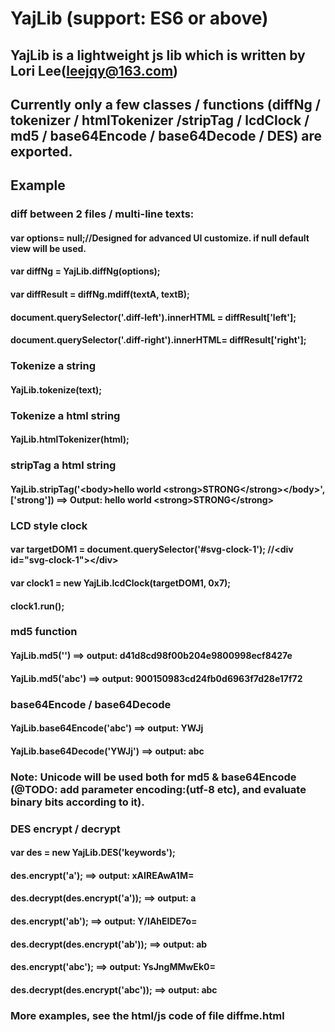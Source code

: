 # YajLib (support: ES6 or above)
## YajLib is a lightweight js lib which is written by Lori Lee(leejqy@163.com)
## Currently only a few classes / functions (diffNg / tokenizer / htmlTokenizer /stripTag / lcdClock / md5 / base64Encode / base64Decode / DES) are exported.
## Example
### diff between 2 files / multi-line texts:
#### var options= null;//Designed for advanced UI customize. if null default view will be used.
#### var diffNg = YajLib.diffNg(options);
#### var diffResult = diffNg.mdiff(textA, textB);
#### document.querySelector('.diff-left').innerHTML = diffResult['left'];
#### document.querySelector('.diff-right').innerHTML= diffResult['right'];
### Tokenize a string
#### YajLib.tokenize(text);
### Tokenize a html string
#### YajLib.htmlTokenizer(html);
### stripTag a html string
#### YajLib.stripTag('&lt;body&gt;hello world &lt;strong&gt;STRONG&lt;/strong&gt;&lt;/body&gt;', ['strong'])  ==> Output: hello world &lt;strong&gt;STRONG&lt;/strong&gt;
###  LCD style clock
#### var targetDOM1 = document.querySelector('#svg-clock-1'); //<div id="svg-clock-1"&gt;&lt;/div&gt;
#### var clock1 = new YajLib.lcdClock(targetDOM1, 0x7);
#### clock1.run();
### md5 function
#### YajLib.md5('')    ==>  output: d41d8cd98f00b204e9800998ecf8427e
#### YajLib.md5('abc') ==>  output: 900150983cd24fb0d6963f7d28e17f72
### base64Encode / base64Decode
#### YajLib.base64Encode('abc')  ==> output: YWJj
#### YajLib.base64Decode('YWJj') ==> output: abc
### Note: Unicode will be used both for md5 & base64Encode (@TODO: add parameter encoding:(utf-8 etc), and evaluate binary bits according to it).
### DES encrypt / decrypt
#### var des = new YajLib.DES('keywords');
#### des.encrypt('a');  ==> output: xAIREAwA1M=
#### des.decrypt(des.encrypt('a')); ==> output: a
#### des.encrypt('ab');  ==> output: Y/IAhEIDE7o=
#### des.decrypt(des.encrypt('ab')); ==> output: ab
#### des.encrypt('abc');  ==> output: YsJngMMwEk0=
#### des.decrypt(des.encrypt('abc')); ==> output: abc

### More examples, see the html/js code of file diffme.html
